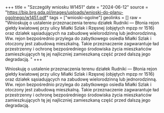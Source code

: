 +++
title = "Szczegóły wniosku W1451"
date = "2024-06-12"
source = "https://bip.brg.gda.pl/images/uploads/wnioski-do-planu-ogolnego/w1451.pdf"
tags = ["wnioski-ogolne"]
geolinks = []
raw = "Wnioskuję o ustalenie przeznaczenia terenu działek Rudniki — Błonia rejon giełdy kwiatowej przy ulicy Miałki Szlak i Rzęsnej (objętych mpzp nr 1516) oraz działek sąsiadujących na zabudowę wielorodzinną lub jednorodzinną. Ww. rejon bezpośrednio przylega do zabytkowego osiedla Miałki Szlak i otoczony jest zabudową mieszkalną. Takie przeznaczenie zagwarantuje ład przestrzenny i ochronę bezpośredniego środowiska życia mieszkańców zamieszkujących tę jej najliczniej zamieszkaną część przed dalszą jego degradacją. "
+++

Wnioskuję o ustalenie przeznaczenia terenu działek Rudniki — Błonia rejon giełdy kwiatowej przy ulicy
Miałki Szlak i Rzęsnej (objętych mpzp nr 1516) oraz działek sąsiadujących na zabudowę wielorodzinną
lub jednorodzinną. Ww. rejon bezpośrednio przylega do zabytkowego osiedla Miałki Szlak
i otoczony jest zabudową mieszkalną. Takie przeznaczenie zagwarantuje ład przestrzenny
i ochronę bezpośredniego środowiska życia mieszkańców zamieszkujących tę jej najliczniej
zamieszkaną część przed dalszą jego degradacją.



